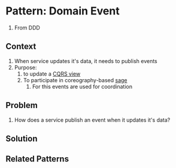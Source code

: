 # Pattern: Domain Event #
1. From DDD

## Context ##
1. When service updates it's data, it needs to publish events
2. Purpose:
	1. to update a [CQRS view](https://microservices.io/patterns/data/cqrs.html)
	2. To participate in coreography-based [sage](https://microservices.io/patterns/data/saga.html)
		1. For this events are used for coordination

## Problem ##
1. How does a service publish an event when it updates it's data?

## Solution ##
## Related Patterns ##
